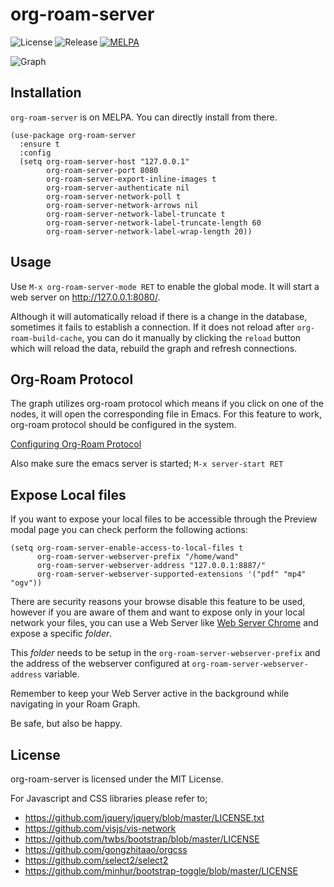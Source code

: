 org-roam-server
===================================
![License](https://img.shields.io/github/license/org-roam/org-roam-server)
![Release](https://img.shields.io/github/v/release/org-roam/org-roam-server)
[![MELPA](https://melpa.org/packages/org-roam-server-badge.svg)](https://melpa.org/#/org-roam-server)

![Graph](https://raw.githubusercontent.com/goktug97/org-roam-server/master/org-roam-server.gif)

## Installation

`org-roam-server` is on MELPA. You can directly install from there.

```elisp
(use-package org-roam-server
  :ensure t
  :config
  (setq org-roam-server-host "127.0.0.1"
        org-roam-server-port 8080
        org-roam-server-export-inline-images t
        org-roam-server-authenticate nil
        org-roam-server-network-poll t
        org-roam-server-network-arrows nil
        org-roam-server-network-label-truncate t
        org-roam-server-network-label-truncate-length 60
        org-roam-server-network-label-wrap-length 20))
```

## Usage

Use `M-x org-roam-server-mode RET` to enable the global mode. 
It will start a web server on http://127.0.0.1:8080/.

Although it will automatically reload if there is a change in the
database, sometimes it fails to establish a connection. If it does not
reload after `org-roam-build-cache`, you can do it manually by
clicking the `reload` button which will reload the data, rebuild the
graph and refresh connections.

## Org-Roam Protocol
The graph utilizes org-roam protocol which means if you click on one
of the nodes, it will open the corresponding file in Emacs. For this
feature to work, org-roam protocol should be configured in the system.

[Configuring Org-Roam Protocol](https://www.orgroam.com/manual/Installation-_00281_0029.html#Installation-_00281_0029)

Also make sure the emacs server is started; `M-x server-start RET`


## Expose Local files

If you want to expose your local files to be accessible through the Preview modal
page you can check perform the following actions:

```elisp
(setq org-roam-server-enable-access-to-local-files t
      org-roam-server-webserver-prefix "/home/wand"
      org-roam-server-webserver-address "127.0.0.1:8887/"
      org-roam-server-webserver-supported-extensions '("pdf" "mp4" "ogv"))
```

There are security reasons your browse disable this feature to be used, however if you are aware of
them and want to expose only in your local network your files, you can use a Web Server like
[Web Server Chrome](https://chrome.google.com/webstore/detail/web-server-for-chrome/ofhbbkphhbklhfoeikjpcbhemlocgigb)
and expose a specific *folder*.

This *folder* needs to be setup in the `org-roam-server-webserver-prefix` and the address of the webserver
configured at `org-roam-server-webserver-address` variable.

Remember to keep your Web Server active in the background while navigating in your Roam Graph.

Be safe, but also be happy.

## License
org-roam-server is licensed under the MIT License.

For Javascript and CSS libraries please refer to;
- https://github.com/jquery/jquery/blob/master/LICENSE.txt
- https://github.com/visjs/vis-network
- https://github.com/twbs/bootstrap/blob/master/LICENSE
- https://github.com/gongzhitaao/orgcss
- https://github.com/select2/select2
- https://github.com/minhur/bootstrap-toggle/blob/master/LICENSE
